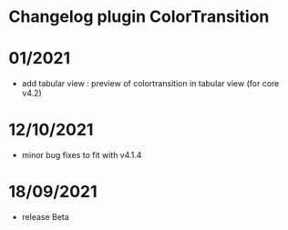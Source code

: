 # Changelog plugin ColorTransition

# 01/2021
 - add tabular view : preview of colortransition in tabular view (for core v4.2)

# 12/10/2021
 - minor bug fixes to fit with v4.1.4
# 18/09/2021

- release Beta